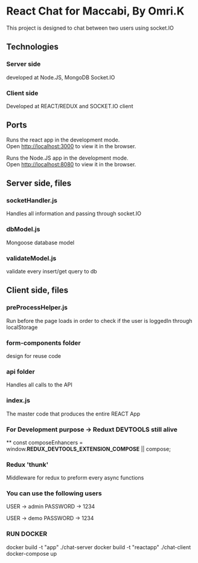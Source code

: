 # React Chat for Maccabi, By Omri.K

This project is designed to chat between two users using socket.IO

## Technologies

### Server side
developed at Node.JS, MongoDB Socket.IO


### Client side
Developed at REACT/REDUX and SOCKET.IO client

## Ports

Runs the react app in the development mode.\
Open [http://localhost:3000](http://localhost:3000) to view it in the browser.
 

Runs the Node.JS app in the development mode.\
Open [http://localhost:8080](http://localhost:8080) to view it in the browser.

 
## Server side, files

### socketHandler.js

Handles all information and passing through socket.IO

### dbModel.js

Mongoose database model

### validateModel.js

validate every insert/get query to db

## Client side, files

### preProcessHelper.js
Run before the page loads in order to check if the user is loggedIn through localStorage

### form-components folder
design for reuse code


### api folder
Handles all calls to the API

### index.js
The master code that produces the entire REACT App

### For Development purpose -> Reduxt DEVTOOLS still alive
** const composeEnhancers = window.__REDUX_DEVTOOLS_EXTENSION_COMPOSE__ || compose;

### Redux 'thunk'
Middleware for redux to preform every async functions

### You can use the following users
USER -> admin
PASSWORD -> 1234

USER -> demo
PASSWORD -> 1234

### RUN DOCKER

docker build -t "app" ./chat-server
docker build -t "reactapp" ./chat-client
docker-compose up
